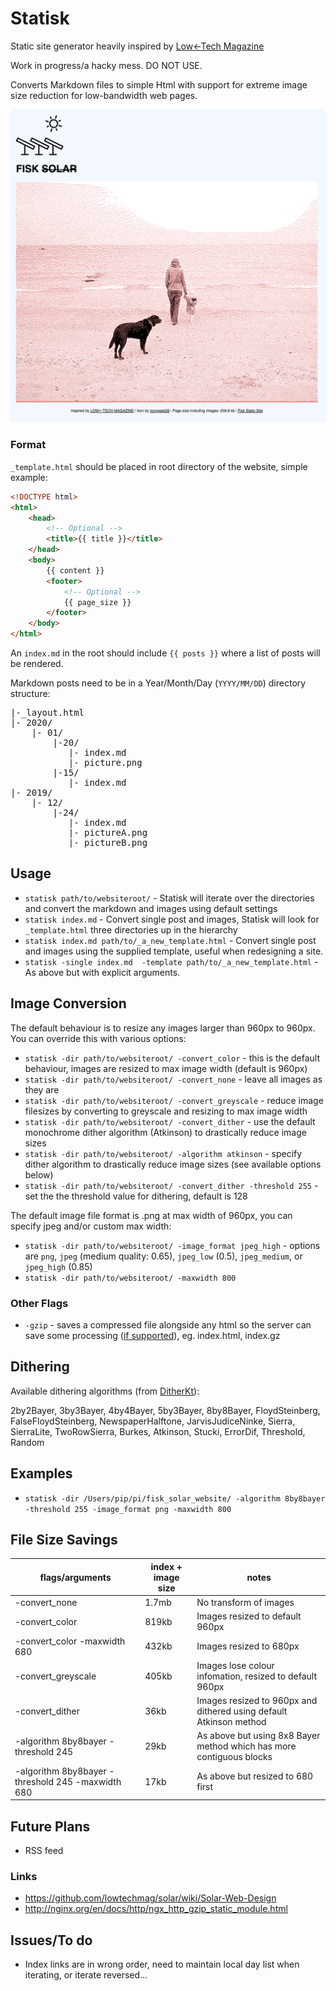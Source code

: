 # Statisk

Static site generator heavily inspired by [Low←Tech Magazine](https://solar.lowtechmagazine.com/)

Work in progress/a hacky mess. DO NOT USE.

Converts Markdown files to simple Html with support for extreme image size reduction for low-bandwidth web pages.

![screenshot](screenshot.png)

### Format

`_template.html` should be placed in root directory of the website, simple example:

```html
<!DOCTYPE html>
<html>
    <head>
        <!-- Optional -->
        <title>{{ title }}</title>  
    </head>
    <body>
        {{ content }}
        <footer>
            <!-- Optional -->
            {{ page_size }}
        </footer>
    </body>
</html>
```

An `index.md` in the root should include `{{ posts }}` where a list of posts will be rendered.

Markdown posts need to be in a Year/Month/Day (`YYYY/MM/DD`) directory structure:
<pre style="font-family: monospace;">
|-_layout.html  
|- 2020/  
    |- 01/ 
        |-20/ 
           |- index.md   
           |- picture.png  
        |-15/ 
           |- index.md
|- 2019/  
    |- 12/    
        |-24/ 
           |- index.md
           |- pictureA.png 
           |- pictureB.png 
</pre> 

## Usage

* `statisk path/to/websiteroot/` - Statisk will iterate over the directories and convert the markdown and images using default settings
* `statisk index.md` - Convert single post and images, Statisk will look for `_template.html` three directories up in the hierarchy
* `statisk index.md path/to/_a_new_template.html` - Convert single post and images using the supplied template, useful when redesigning a site.
* `statisk -single index.md  -template path/to/_a_new_template.html` - As above but with explicit arguments.

## Image Conversion

The default behaviour is to resize any images larger than 960px to 960px. You can override this with various options:

* `statisk -dir path/to/websiteroot/ -convert_color` - this is the default behaviour, images are resized to max image width (default is 960px)
* `statisk -dir path/to/websiteroot/ -convert_none` - leave all images as they are
* `statisk -dir path/to/websiteroot/ -convert_greyscale` - reduce image filesizes by converting to greyscale and resizing to max image width
* `statisk -dir path/to/websiteroot/ -convert_dither` - use the default monochrome dither algorithm (Atkinson) to drastically reduce image sizes
* `statisk -dir path/to/websiteroot/ -algorithm atkinson` - specify dither algorithm to drastically reduce image sizes (see available options below)
* `statisk -dir path/to/websiteroot/ -convert_dither -threshold 255` - set the the threshold value for dithering, default is 128

The default image file format is .png at max width of 960px, you can specify jpeg and/or custom max width:

* `statisk -dir path/to/websiteroot/ -image_format jpeg_high` - options are `png`, `jpeg` (medium quality: 0.65), `jpeg_low` (0.5), `jpeg_medium`, or `jpeg_high` (0.85) 
* `statisk -dir path/to/websiteroot/ -maxwidth 800`

### Other Flags

* `-gzip` - saves a compressed file alongside any html so the server can save some processing ([if supported](http://nginx.org/en/docs/http/ngx_http_gzip_static_module.html)), eg. index.html, index.gz

## Dithering

Available dithering algorithms (from [DitherKt](https://github.com/fiskurgit/DitherKt)):

2by2Bayer, 3by3Bayer, 4by4Bayer, 5by3Bayer, 8by8Bayer, FloydSteinberg, FalseFloydSteinberg, NewspaperHalftone, JarvisJudiceNinke, Sierra, SierraLite, TwoRowSierra, Burkes, Atkinson, Stucki, ErrorDif, Threshold, Random

## Examples

* `statisk -dir /Users/pip/pi/fisk_solar_website/ -algorithm 8by8bayer -threshold 255 -image_format png -maxwidth 800`

## File Size Savings

| flags/arguments | index + image size | notes |
| --- | --- | --- |
|  -convert_none | 1.7mb | No transform of images |
| -convert_color | 819kb | Images resized to default 960px | 
| -convert_color -maxwidth 680 | 432kb | Images resized to 680px |
| -convert_greyscale | 405kb | Images lose colour infomation, resized to default 960px |
| -convert_dither | 36kb | Images resized to 960px and dithered using default Atkinson method |  
| -algorithm 8by8bayer -threshold 245 | 29kb | As above but using 8x8 Bayer method which has more contiguous blocks |   
| -algorithm 8by8bayer -threshold 245 -maxwidth 680 | 17kb | As above but resized to 680 first |  

## Future Plans

* RSS feed

### Links

* https://github.com/lowtechmag/solar/wiki/Solar-Web-Design
* http://nginx.org/en/docs/http/ngx_http_gzip_static_module.html

## Issues/To do

* Index links are in wrong order, need to maintain local day list when iterating, or iterate reversed...
